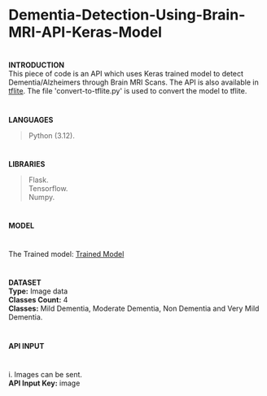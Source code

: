 # Dementia-Detection-Using-Brain-MRI-API-Keras-Model
#
**INTRODUCTION<br>**
This piece of code is an API which uses Keras trained model to detect Dementia/Alzheimers through Brain MRI Scans. The API is also available in <a href='https://github.com/PersonXXIII/Dementia-Detection-Using-Brain-MRI-API-tflite-Model/tree/main'>tflite</a>. The file 'convert-to-tflite.py' is used to convert the model to tflite.
#
**LANGUAGES**
> Python (3.12).
#
**LIBRARIES**
> Flask.<br>
> Tensorflow.<br>
> Numpy.
#
**MODEL** 
#
The Trained model: <a href='https://drive.google.com/drive/folders/1tNfYV0LtzbzI3bga4z3psrmpU_15BgVD?usp=sharing'>Trained Model</a> <br>
#
**DATASET**<br>
**Type:** Image data<br>
**Classes Count:** 4<br>
**Classes:** Mild Dementia, Moderate Dementia, Non Dementia and Very Mild Dementia.
#
**API INPUT**
#
i. Images can be sent.<br>
**API Input Key:** image
#

